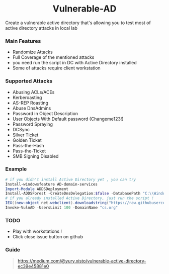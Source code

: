 <h1 align="center">
  Vulnerable-AD
  <br>
</h1>

Create a vulnerable active directory that's allowing you to test most of active directory attacks in local lab

### Main Features
- Randomize Attacks
- Full Coverage of the mentioned attacks
- you need run the script in DC with Active Directory installed 
- Some of attacks require client workstation
  
### Supported Attacks
- Abusing ACLs/ACEs
- Kerberoasting
- AS-REP Roasting
- Abuse DnsAdmins
- Password in Object Description
- User Objects With Default password (Changeme123!)
- Password Spraying
- DCSync
- Silver Ticket
- Golden Ticket 
- Pass-the-Hash
- Pass-the-Ticket
- SMB Signing Disabled

### Example
```powershell
# if you didn't install Active Directory yet , you can try 
Install-windowsfeature AD-domain-services
Import-Module ADDSDeployment
Install-ADDSForest -CreateDnsDelegation:$false -DatabasePath "C:\\Windows\\NTDS" -DomainMode "7" -DomainName "cs.org" -DomainNetbiosName "cs" -ForestMode "7" -InstallDns:$true -LogPath "C:\\Windows\\NTDS" -NoRebootOnCompletion:$false -SysvolPath "C:\\Windows\\SYSVOL" -Force:$true
# if you already installed Active Directory, just run the script !
IEX((new-object net.webclient).downloadstring("https://raw.githubusercontent.com/wazehell/vulnerable-AD/master/vulnad.ps1"));
Invoke-VulnAD -UsersLimit 100 -DomainName "cs.org"
```

### TODO
- Play with workstations !
- Click close issue button on github

### Guide  
> https://medium.com/@yury.xisto/vulnerable-active-directory-ec39e45881e0

